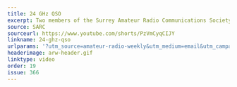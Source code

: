 ```yaml
---
title: 24 GHz QSO
excerpt: Two members of the Surrey Amateur Radio Communications Society completed what is believed to be the first 24 GHz terrestrial contact in BC.
source: SARC
sourceurl: https://www.youtube.com/shorts/PzVmCyqCIJY
linkname: 24-ghz-qso
urlparams: '?utm_source=amateur-radio-weekly&utm_medium=email&utm_campaign=newsletter'
headerimage: arw-header.gif
linktype: video
order: 19
issue: 366
---
```

